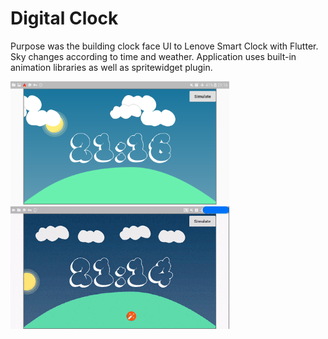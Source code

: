 # Digital Clock

Purpose was the building clock face UI to Lenove Smart Clock with Flutter. Sky changes according to time and weather. Application uses built-in animation libraries as well as spritewidget plugin.

<img src='ss.png' width='350'>

<img src='showcase.gif' width='350'>
